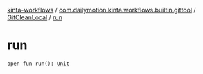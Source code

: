 [kinta-workflows](../../index.md) / [com.dailymotion.kinta.workflows.builtin.gittool](../index.md) / [GitCleanLocal](index.md) / [run](./run.md)

# run

`open fun run(): `[`Unit`](https://kotlinlang.org/api/latest/jvm/stdlib/kotlin/-unit/index.html)
